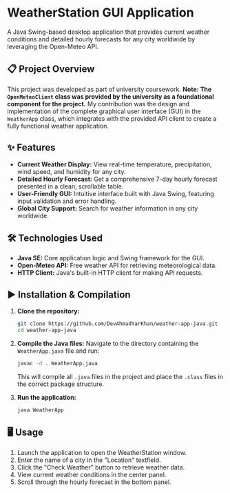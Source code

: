 # WeatherStation GUI Application

A Java Swing-based desktop application that provides current weather conditions and detailed hourly forecasts for any city worldwide by leveraging the Open-Meteo API.

## 📋 Project Overview

This project was developed as part of university coursework. **Note: The `OpenMeteoClient` class was provided by the university as a foundational component for the project.** My contribution was the design and implementation of the complete graphical user interface (GUI) in the `WeatherApp` class, which integrates with the provided API client to create a fully functional weather application.

## ✨ Features

- **Current Weather Display:** View real-time temperature, precipitation, wind speed, and humidity for any city.
- **Detailed Hourly Forecast:** Get a comprehensive 7-day hourly forecast presented in a clean, scrollable table.
- **User-Friendly GUI:** Intuitive interface built with Java Swing, featuring input validation and error handling.
- **Global City Support:** Search for weather information in any city worldwide.

## 🛠️ Technologies Used

- **Java SE:** Core application logic and Swing framework for the GUI.
- **Open-Meteo API:** Free weather API for retrieving meteorological data.
- **HTTP Client:** Java's built-in HTTP client for making API requests.

## ▶️ Installation & Compilation

1.  **Clone the repository:**
    ```bash
    git clone https://github.com/DevAhmadYarKhan/weather-app-java.git
    cd weather-app-java
    ```

2.  **Compile the Java files:**
    Navigate to the directory containing the `WeatherApp.java` file and run:
    ```bash
    javac -d . WeatherApp.java
    ```
    This will compile all `.java` files in the project and place the `.class` files in the correct package structure.

3.  **Run the application:**
    ```bash
    java WeatherApp
    ```

## 🖥️ Usage

1. Launch the application to open the WeatherStation window.
2. Enter the name of a city in the "Location" textfield.
3. Click the "Check Weather" button to retrieve weather data.
4. View current weather conditions in the center panel.
5. Scroll through the hourly forecast in the bottom panel.